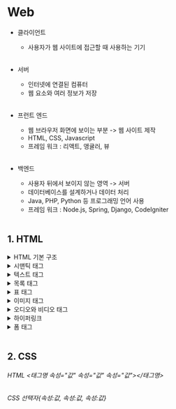 # Web

* 클라이언트 <br>
  - 사용자가 웹 사이트에 접근할 때 사용하는 기기 <br><br>
  
* 서버 <br>
  - 인터넷에 연결된 컴퓨터 <br>
  - 웹 요소와 여러 정보가 저장 <br><br>
  
* 프런트 엔드<br>
  - 웹 브라우저 화면에 보이는 부분 -> 웹 사이트 제작 <br>
  - HTML, CSS, Javascript<br>
  - 프레임 워크 : 리액트, 앵귤러, 뷰<br><br>
  
* 백엔드<br>
  - 사용자 뒤에서 보이지 않는 영역 -> 서버<br>
  - 데이터베이스를 설계하거나 데이터 처리<br>
  - Java, PHP, Python 등 프로그래밍 언어 사용 <br>
  - 프레임 워크 : Node.js, Spring, Django, CodeIgniter<br><br>
  
## 1. HTML
  
  <details>
  <summary>HTML 기본 구조</summary>
   <div>
   <br>
    :black_small_square: <b>!DOCTYPE html</b> : 이제부터 처리할 문서는 HTML 문서 <br><br>
    :black_small_square: <b>head 태그</b> : 문서 관련 정보 입력, 웹 브라우저 화면에는 보이지 않음, 문서에서 사용할 외부 파일 링크<br><br>
    :black_small_square: <b>meta 태그</b> : 문서 정보가 들어 있음, 한글로 된 내용을 표시하기 위해 UTF-8 사용, 다양한 문서 정보를 지정<br><br>
    :black_small_square: <b>title 태그</b> : 문서 제목을 나태냄<br><br>
    :black_small_square: <b>body 태그</b> : 실제 브라우저에 표시될 내용 입력<br><br>
   </div>
  </details>
 
 <details>
  <summary>시맨틱 태그</summary>
   <div>
   <br>
     :black_small_square: <b>header 태그</b> : 사이트 전체의 헤더 or 특정 영역의 헤더, 검색 창이나 사이트 메뉴 삽입<br><br>
     :black_small_square: <b>nav 태그</b> : 웹 문서 위치에 영향을 받지 않음, 문서 안에 여러개 만들 수 있음(id로 구분)<br><br>
     :black_small_square: <b>main 태그</b> : 웹 문서의 핵심, 웹 문서마다 다르게 보여주는 내용으로 구성, 웹 문서에서 한 번만 사용<br><br>
     :black_small_square: <b>article 태그</b> : 독립된 웹 콘텐츠 항목(따로 떼어도 콘텐츠가 되는 내용), section 태그를 포함할 수 있음<br><br>
     :black_small_square: <b>section 태그</b> : 콘텐츠 영역, 몇 개의 콘텐츠를 묶는 용도, CSS적용을 위해 묶는 용도로 쓰지 말 것<br><br>
     :black_small_square: <b>aside 태그</b> : 사이드 바 영역, 필수 요소가 아니므로 필요할 경우에만 사용<br><br>
     :black_small_square: <b>footer 태그</b> : 사이트 제작 정보나 저작권 정보, 연락처 등, 다른 시맨틱 태그를 사용해 다양한 정보 포함<br><br>
     :black_small_square: <b>div 태그</b> : 소스를 묶는 용도, 영역을 구별하거나 css 적용을 위해<br><br>
   </div>
 </details>

 <details>
  <summary>텍스트 태그</summary>
   <div>
   <br>
     :black_small_square: <b>h 태그</b> : 제목을 표시할 때, 크기- h1 > h2 > h3 > h4 > h5 > h6<br><br>
     :black_small_square: <b>p 태그</b> : 입력한 내용 앞뒤로 빈 줄이 생기면서 텍스트 단락이 만들어짐<br><br>
     :black_small_square: <b>br 태그</b> : 줄 바꾸기, 닫는 태그가 없음<br><br>
     :black_small_square: <b>blockquote 태그</b> : 다른 텍스트보다 안으로 들여 써짐<br><br>
     :black_small_square: <b>strong, b 태그</b> : 강조태그, strong - 중요한 내용 강조, b - 단순히 굵게 표시<br><br>
     :black_small_square: <b>em, i 태그</b> : 기울기태그, em - 흐름상 특정 부분을 강조하고 싶을때, i - 단순히 이탤릭체로 표시<br><br>
   </div>
 </details>
 
 <details>
  <summary>목록 태그</summary>
   <div>
   <br>
     :black_small_square: <b>ol, li 태그</b> : 각 항목 앞에 숫자, type 속성 : 순서 목록의 숫자 조정, start 속성 : 목록의 시작 번호 수정<br><br>
     :black_small_square: <b>ul, li</b> : 각 항목 앞에 불릿이 붙여짐<br><br>
     :black_small_square: <b>dl, dt, dd 태그</b> : 이름과 값 형태, dt : 제목 지정, dd : 값 지정, 하나의 dt에 여러 개의 dd값 가능<br><br>
   </div>
 </details>
 
 <details>
  <summary>표 태그</summary>
   <div>
   <br>
     :black_small_square: <b>table 태그</b> : 표 전체<br><br>
     :black_small_square: <b>caption 태그</b> : 표 제목<br><br>
     :black_small_square: <b>tr, td, th 태그</b> : tr - 행, td - 열, th - 제목 셀<br><br>
     :black_small_square: <b>rowspan, colspan 속성</b> : rowspan - 밑으로 합침, colspan - 오른쪽으로 합침<br><br>
   </div>
 </details>
 
 <details>
  <summary>이미지 태그</summary>
   <div>
   <br>
     :black_small_square: <b>img 태그</b> : 웹 문서에 이미지를 삽입할 때 사용<br><br>
     :black_small_square: <b>src 속성</b> : 이미지의 경로 지정, 같은 폴더일 경우 파일 이름만 적음, 하위 폴더에 있다면 하위 폴더까지<br><br>
     :black_small_square: <b>alt 속성</b> : 이미지를 설명하는 대체 텍스트<br><br>
     :black_small_square: <b>width, height 속성</b> : 이미지 크기 조정, 둘 중 1개만 지정해도 나머지 속성은 자동으로 지율 계산<br><br>
     :black_small_square: <b>GIF 파일 형식</b> : 다른 이미지 파일 형식에 비해 크기가 작아서 아이콘이나 불릿 등 작은 이미지에 주로 사용<br><br>
     :black_small_square: <b>JPG, JPEG 파일 형식</b> : GIF보다 다양하게 표현 가능, 수정하고 저장하는 작업을 반복할 경우 화질 저하 가능성<br><br>
     :black_small_square: <b>PNG 파일 형식</b> : 다양한 색상 표현으로 가장 많이 사용, 네트워크용으로 개발된 파일 형식<br><br>
   </div>
 </details>
 
 <details>
  <summary>오디오와 비디오 태그</summary>
   <div>
   <br>
     :black_small_square: <b>object 태그</b> : 음악 파일 뿐만 아니라 동영상이나 자바 애플릿, PDF 파일 등 다양한 개체 삽입<br><br>
     :black_small_square: <b>data, width, height 속성</b> : data - 재생할 파일 지정, width/height - 화면 크기 지정<br><br>
     :black_small_square: <b>embed 태그</b> : object/audio/videa 태그를 지원하는 브라우저에서 멀티미디어 삽입할 때 사용, 닫는 태그 없음<br><br>
     :black_small_square: <b>src, width, height 속성</b> : src - 멀티미디어 파일 경로<br><br>
     :black_small_square: <b>audio, video 태그의 속성_1</b> : controls - 컨트롤 바, autoplay - 자동 실행, loop - 반복 재생, mute - 소리 제거<br><br>
     :black_small_square: <b>audio, video 태그의 속성_2</b> : preload - 로딩 방법(사용값 : auto or metadata or none / 기본 적으로 auto 사용)<br><br>
     :black_small_square: <b>audio, video 태그의 속성_3</b> : width, height - 크기 지정, poster - video 태그에서 사용(비디오가 재생되기 전 포스터)<br><br>
   </div>
 </details>
 
 <details>
  <summary>하이퍼링크</summary>
   <div>
   <br>
     :black_small_square: <b>a 태그</b> : 다른 문서, 혹은 다른 사이트로 바로 연결해 주는 기능<br><br>
     :black_small_square: <b>target 속성</b> : target="blank"로 지정하면 연결된 문서가 새 탭으로 열림<br><br>
     :black_small_square: <b>href</b> : href="링크할 주소"<br><br>
   </div>
 </details>
 <details>
  <summary>폼 태그</summary>
   <div>
   <br>
     :black_small_square: <b>form이란_1</b> : 사용자가 정보를 보낼 수 있는 요소, 정보 저장/검색/수정, 데이터베이스 기반 <br><br>
     :black_small_square: <b>form이란_2</b> : 텍스트 필드나 버튼 같은 폼 형태(HTML태그), 입력한 사용자 정보를 처리하는 것 (서버 프로그래밍) <br><br>
     :black_small_square: <b>method 속성_get</b> : 256~4096byte 길이 제한이 있고, 사용자가 입력한 내용이 그래로 들어남<br><br>
     :black_small_square: <b>method 속성_post</b> : 길이 제한이 없고, 내용이 드러나지 않음<br><br>
     :black_small_square: <b>name 속성</b> : 자바스크립트로 폼을 제어할 때 사용할 폼의 이름을 지정<br><br>
     :black_small_square: <b>action 속성</b> : form 태그 안의 내용을 처리해 줄 서버 프로그램을 지정<br><br>
     :black_small_square: <b>target 속성</b> : action 속성에서 지정한 스크립트 파일을 현재 창이 아닌 다른 위치에서 열도록 함<br><br>
     :black_small_square: <b>fieldset 태그</b> : 폼 요소를 그룹으로 묶는 태그<br><br>
     :black_small_square: <b>legend 태그</b> : 그룹으로 묶은 구역에 제목을 붙이는 태그<br><br>
     :black_small_square: <b>label 태그</b> : imput태그와 같은 폼 요소에 레이블을 붙일 때 사용<br><br>
  
   <table>
    <caption>:black_small_square:<b>input 태그 속성</b></caption>
      <thead>
        <tr>
          <th>종류</th>
          <th>설명</th>
          <th>필드 속성</th>
        </tr>
      </thead>
      <tbody>
        <tr>
          <td>text</td>
          <td>한 줄짜리 텍스트 필드, 주로 아이디나 이름, 주소 등</td>
          <td rowspan="2">size - 길이 필드 <br> maxlength - 최대 문자 수 지정 <br> value(text속성만) - 화면에 표시될 때 텍스트 필드 부분에 보여주는 내용</td>
        </tr>
        <tr>
          <td>password</td>
          <td>비밀번호 입력 필드</td>
        </tr>
        <tr>
          <td>search</td>
          <td>검색 필드, 검색 창에 x표시가 되어 검색어 삭제 쉬움</td>
          <td>-</td>
        </tr>
        <tr>
          <td>url</td>
          <td>웹 주소 필드</td>
          <td>-</td>
        </tr>
        <tr>
          <td>email</td>
          <td>메일 주소 입력 필드, 메일 주소 형식 자동 체크</td>
          <td>-</td>
        </tr>
        <tr>
          <td>tel</td>
          <td>전화번호 입력 필드, 사용자 입력을 체크하지는 않음</td>
          <td>-</td>
        </tr>
        <tr>
          <td>radio</td>
          <td>여러 항목 중 하나만 선택</td>
          <td rowspan="2">name - 여러 개 있을 경우 구분을 위해 이름 지정<br> value - 서버에 넘길 값을 지정(필수 속성) <br> checked - 기본으로 선택해 놓을 항목이 있을 때 사용</td>
        </tr>
        <tr>
          <td>checkbox</td>
          <td>여러 항복 중 둘 이상을 선택</td>
        </tr>
        <tr>
          <td>number</td>
          <td>숫자 입력 필드, 브라우저에 따라 스핀 박스로 표시</td>
          <td rowspan="2">min - 최솟값 지정 (기본 최솟값 = 0) <br> max - 최댓값 지정 (기본 최댓값 = 100) <br> step - 숫자 간격을 지정 (기본값 = 1) <br> value - 필드에 표시할 초깃값</td>
        </tr>
        <tr>
          <td>range</td>
          <td>숫자 입력 필드, 슬라이드 막대를 이용해 숫자 입력</td>
        </tr>
        <tr>
          <td>date, month, week</td>
          <td>date - yyyy/mm/dd <br> month - yyyy/mm <br> week - 1월 첫째 주 기준 몇번째 주인지 표시</td>
          <td>-</td>
        </tr>
        <tr>
          <td>time, datetime, datetime-local</td>
          <td>time - 폼에서 시간을 입력 <br> datetime, datetime-local - 지역에 맞는 날짜와 시간을 함께 입력 가능</td>
          <td>-</td>
        </tr>
      </tbody>
   </table> 
  </div>
 </details>
<br>

## 2. CSS




###### HTML <태그명 속성="값" 속성="값" 속성="값"></태그명>
###### CSS 선택자{속성:값, 속성:값, 속성:값}
